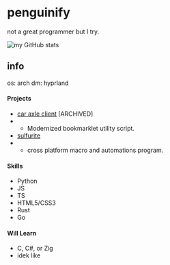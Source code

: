 # penguinify
not a great programmer but I try.

![my GitHub stats](https://github-readme-stats.vercel.app/api?username=penguinify&show_icons=true&theme=blue_navy)

## info
os: arch
dm: hyprland

#### Projects
- [car axle client](https://github.com/car-axle-client/car-axle-client) [ARCHIVED]
-  - Modernized bookmarklet utility script.
- [sulfurite](https://github.com/penguinify/sulfurite)
-  - cross platform macro and automations program.

#### Skills
- Python
- JS
- TS
- HTML5/CSS3
- Rust
- Go

#### Will Learn
- C, C#, or Zig
- idek like 
